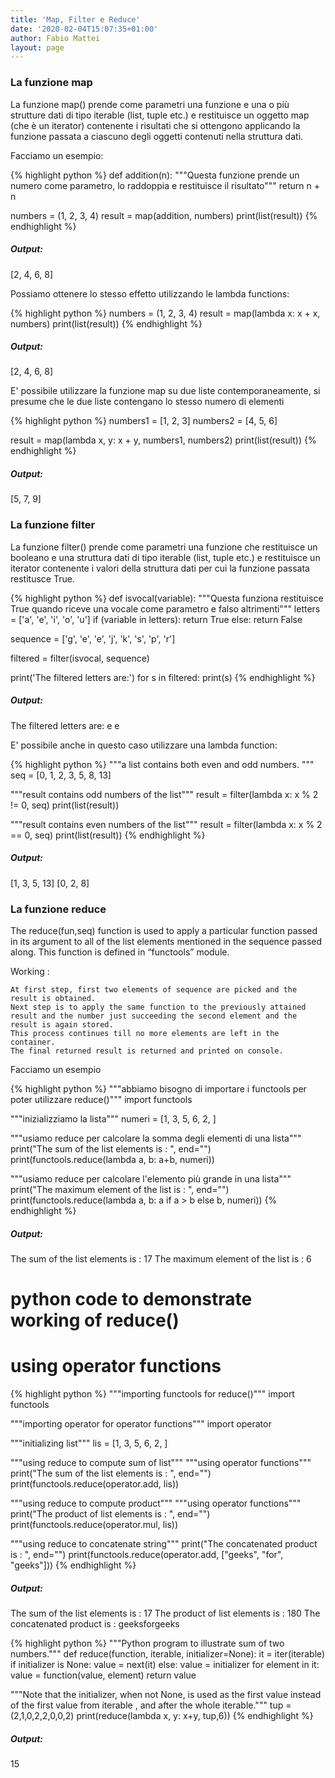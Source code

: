 ```yaml
---
title: 'Map, Filter e Reduce'
date: '2020-02-04T15:07:35+01:00'
author: Fabio Mattei
layout: page
---
```


### La funzione map

La funzione map() prende come parametri una funzione e una o più strutture dati di tipo iterable (list, tuple etc.) 
e restituisce un oggetto map (che è un iterator) contenente i risultati che si ottengono applicando la funzione passata a ciascuno degli oggetti contenuti nella struttura dati.

Facciamo un esempio:

{% highlight python %}
def addition(n):
    """Questa funzione prende un numero come parametro, lo raddoppia e restituisce il risultato"""
    return n + n

numbers = (1, 2, 3, 4)
result = map(addition, numbers)
print(list(result))
{% endhighlight %}

##### Output:
[2, 4, 6, 8]

Possiamo ottenere lo stesso effetto utilizzando le lambda functions:

{% highlight python %}
numbers = (1, 2, 3, 4)
result = map(lambda x: x + x, numbers)
print(list(result))
{% endhighlight %}

##### Output:
[2, 4, 6, 8]


E' possibile utilizzare la funzione map su due liste contemporaneamente, si presume che le due liste contengano lo stesso numero di elementi

{% highlight python %}
numbers1 = [1, 2, 3]
numbers2 = [4, 5, 6]
  
result = map(lambda x, y: x + y, numbers1, numbers2)
print(list(result))
{% endhighlight %}

##### Output:
[5, 7, 9]


### La funzione filter

La funzione filter() prende come parametri una funzione che restituisce un booleano e una struttura dati di tipo iterable (list, tuple etc.) e restituisce un iterator contenente i valori della struttura dati per cui la funzione passata restitusce True.

{% highlight python %}
def isvocal(variable):
    """Questa funziona restituisce True quando riceve una vocale come parametro e falso altrimenti"""
    letters = ['a', 'e', 'i', 'o', 'u']
    if (variable in letters):
        return True
    else:
        return False
  
sequence = ['g', 'e', 'e', 'j', 'k', 's', 'p', 'r']
  
filtered = filter(isvocal, sequence)

print('The filtered letters are:')
for s in filtered:
    print(s)
{% endhighlight %}

##### Output:

The filtered letters are:
e
e


E' possibile anche in questo caso utilizzare una lambda function:

{% highlight python %}
"""a list contains both even and odd numbers. """
seq = [0, 1, 2, 3, 5, 8, 13]
  
"""result contains odd numbers of the list"""
result = filter(lambda x: x % 2 != 0, seq)
print(list(result))
  
"""result contains even numbers of the list"""
result = filter(lambda x: x % 2 == 0, seq)
print(list(result))
{% endhighlight %}

##### Output:

[1, 3, 5, 13]
[0, 2, 8]


### La funzione reduce

The reduce(fun,seq) function is used to apply a particular function passed in its argument to all of the list elements mentioned in the sequence passed along. This function is defined in “functools” module.

Working :  

    At first step, first two elements of sequence are picked and the result is obtained.
    Next step is to apply the same function to the previously attained result and the number just succeeding the second element and the result is again stored.
    This process continues till no more elements are left in the container.
    The final returned result is returned and printed on console.

Facciamo un esempio

{% highlight python %}
"""abbiamo bisogno di importare i functools per poter utilizzare reduce()"""
import functools
 
"""inizializziamo la lista"""
numeri = [1, 3, 5, 6, 2, ]
 
"""usiamo reduce per calcolare la somma degli elementi di una lista"""
print("The sum of the list elements is : ", end="")
print(functools.reduce(lambda a, b: a+b, numeri))
 
"""usiamo reduce per calcolare l'elemento più grande in una lista"""
print("The maximum element of the list is : ", end="")
print(functools.reduce(lambda a, b: a if a > b else b, numeri))
{% endhighlight %}


##### Output: 
The sum of the list elements is : 17
The maximum element of the list is : 6
 
# python code to demonstrate working of reduce()
# using operator functions


{% highlight python %}
"""importing functools for reduce()"""
import functools

"""importing operator for operator functions"""
import operator

"""initializing list"""
lis = [1, 3, 5, 6, 2, ]

"""using reduce to compute sum of list"""
"""using operator functions"""
print("The sum of the list elements is : ", end="")
print(functools.reduce(operator.add, lis))

"""using reduce to compute product"""
"""using operator functions"""
print("The product of list elements is : ", end="")
print(functools.reduce(operator.mul, lis))

"""using reduce to concatenate string"""
print("The concatenated product is : ", end="")
print(functools.reduce(operator.add, ["geeks", "for", "geeks"]))
{% endhighlight %}

##### Output:
The sum of the list elements is : 17
The product of list elements is : 180
The concatenated product is : geeksforgeeks


{% highlight python %}
"""Python program to  illustrate sum of two numbers."""
def reduce(function, iterable, initializer=None):
    it = iter(iterable)
    if initializer is None:
        value = next(it)
    else:
        value = initializer
    for element in it:
        value = function(value, element)
    return value
 
"""Note that the initializer, when not None, is used as the first value instead of the first value from iterable , and after the whole iterable."""
tup = (2,1,0,2,2,0,0,2)
print(reduce(lambda x, y: x+y, tup,6))
{% endhighlight %}

##### Output:
15
